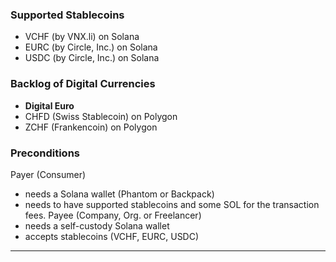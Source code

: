 ### Supported Stablecoins
- VCHF (by VNX.li) on Solana  
- EURC (by Circle, Inc.) on Solana  
- USDC (by Circle, Inc.) on Solana  
  
### Backlog of Digital Currencies
- __Digital Euro__  
- CHFD (Swiss Stablecoin) on Polygon
- ZCHF (Frankencoin) on Polygon

### Preconditions
Payer (Consumer)  
- needs a Solana wallet (Phantom or Backpack)
- needs to have supported stablecoins and some SOL for the transaction fees.
Payee (Company, Org. or Freelancer)  
- needs a self-custody Solana wallet
- accepts stablecoins (VCHF, EURC, USDC)
  
***
